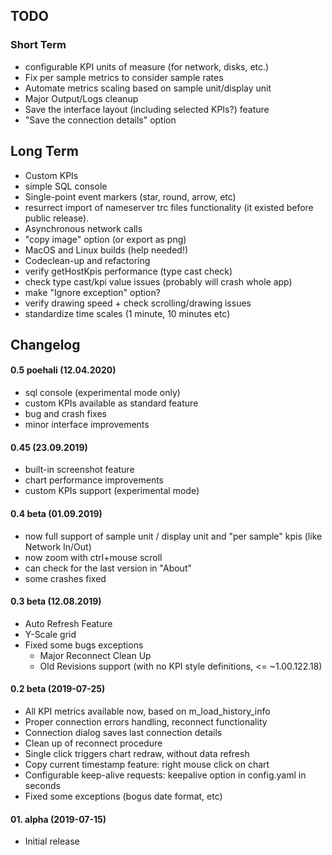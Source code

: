 ## TODO
### Short Term
* configurable KPI units of measure (for network, disks, etc.)
* Fix per sample metrics to consider sample rates
* Automate metrics scaling based on sample unit/display unit 
* Major Output/Logs cleanup
* Save the interface layout (including selected KPIs?) feature
* "Save the connection details" option

## Long Term
* Custom KPIs
* simple SQL console
* Single-point event markers (star, round, arrow, etc)
* resurrect import of nameserver trc files functionality (it existed before public release).
* Asynchronous network calls
* "copy image" option (or export as png)
* MacOS and Linux builds (help needed!)
* Codeclean-up and refactoring
* verify getHostKpis performance (type cast check)
* check type cast/kpi value issues (probably will crash whole app)
* make "Ignore exception" option?
* verify drawing speed + check scrolling/drawing issues
* standardize time scales (1 minute, 10 minutes etc)

## Changelog
#### 0.5 poehali (12.04.2020)
* sql console (experimental mode only)
* custom KPIs available as standard feature
* bug and crash fixes
* minor interface improvements

#### 0.45 (23.09.2019)
* built-in screenshot feature
* chart performance improvements
* custom KPIs support (experimental mode)

#### 0.4 beta (01.09.2019)
* now full support of sample unit / display unit and "per sample" kpis (like Network In/Out)
* now zoom with ctrl+mouse scroll 
* can check for the last version in "About"
* some crashes fixed

#### 0.3 beta (12.08.2019)
* Auto Refresh Feature
* Y-Scale grid
* Fixed some bugs exceptions
  + Major Reconnect Clean Up
  + Old Revisions support (with no KPI style definitions, <= ~1.00.122.18)

#### 0.2 beta (2019-07-25)
* All KPI metrics available now, based on m_load_history_info
* Proper connection errors handling, reconnect functionality
* Connection dialog saves last connection details
* Clean up of reconnect procedure
* Single click triggers chart redraw, without data refresh
* Copy current timestamp feature: right mouse click on chart
* Configurable keep-alive requests: keepalive option in config.yaml in seconds
* Fixed some exceptions (bogus date format, etc)

#### 01. alpha (2019-07-15)
* Initial release
